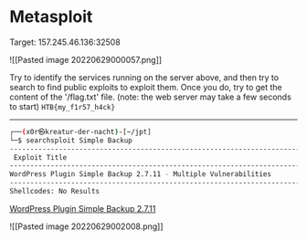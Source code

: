# Metasploit

Target: 157.245.46.136:32508

![[Pasted image 20220629000057.png]]

Try to identify the services running on the server above, and then try to search to find public exploits to exploit them. Once you do, try to get the content of the '/flag.txt' file. (note: the web server may take a few seconds to start)
`HTB{my_f1r57_h4ck}`

---

```bash
┌──(x0r㉿kreatur-der-nacht)-[~/jpt]
└─$ searchsploit Simple Backup                            
----------------------------------------------------------------------------------------------------------------------------------------------------------------------------------------------------------- ---------------------------------
 Exploit Title                                                                                                                                                                                             |  Path
----------------------------------------------------------------------------------------------------------------------------------------------------------------------------------------------------------- ---------------------------------
WordPress Plugin Simple Backup 2.7.11 - Multiple Vulnerabilities                                                                                                                                           | php/webapps/39883.txt
----------------------------------------------------------------------------------------------------------------------------------------------------------------------------------------------------------- ---------------------------------
Shellcodes: No Results
```
[WordPress Plugin Simple Backup 2.7.11](https://www.exploit-db.com/exploits/39883)

![[Pasted image 20220629002008.png]]